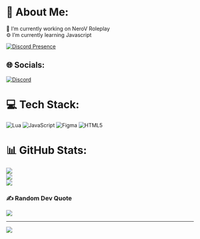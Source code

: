 # 💫 About Me:
👯 I’m currently working on NeroV Roleplay<br> ⚙ I’m currently learning Javascript

[![Discord Presence](https://lanyard.cnrad.dev/api/285315948544524288)](https://discord.com/users/285315948544524288)

## 🌐 Socials:
[![Discord](https://img.shields.io/badge/Discord-%237289DA.svg?logo=discord&logoColor=white)](https://discord.gg/nerov)

# 💻 Tech Stack:
![Lua](https://img.shields.io/badge/lua-%232C2D72.svg?style=for-the-badge&logo=lua&logoColor=white) ![JavaScript](https://img.shields.io/badge/javascript-%23323330.svg?style=for-the-badge&logo=javascript&logoColor=%23F7DF1E) 	![Figma](https://img.shields.io/badge/figma-%23F24E1E.svg?style=for-the-badge&logo=figma&logoColor=white) ![HTML5](https://img.shields.io/badge/html5-%23E34F26.svg?style=for-the-badge&logo=html5&logoColor=white)
# 📊 GitHub Stats:
![](https://github-readme-stats.vercel.app/api?username=Quixlh&theme=tokyonight&hide_border=false&include_all_commits=false&count_private=false)<br/>
![](https://github-readme-streak-stats.herokuapp.com/?user=Quixlh&theme=tokyonight&hide_border=false)<br/>
![](https://github-readme-stats.vercel.app/api/top-langs/?username=Quixlh&theme=tokyonight&hide_border=false&include_all_commits=false&count_private=false&layout=compact)

### ✍️ Random Dev Quote
![](https://quotes-github-readme.vercel.app/api?type=horizontal&theme=radical)

---
[![](https://visitcount.itsvg.in/api?id=Quixlh&icon=0&color=0)](https://visitcount.itsvg.in)

<!-- Proudly created with GPRM ( https://gprm.itsvg.in ) -->
